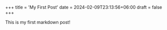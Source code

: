 +++
title = 'My First Post'
date = 2024-02-09T23:13:56+06:00
draft = false
+++

This is my first markdown post!
